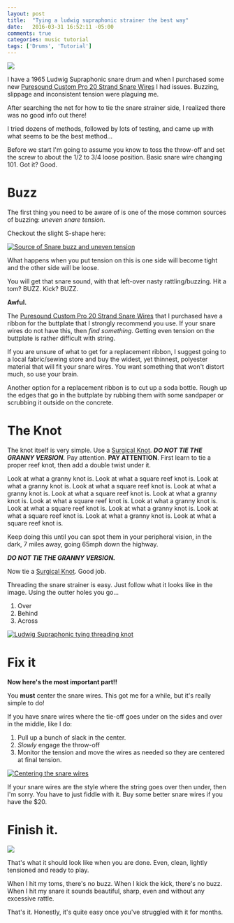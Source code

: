 ```yaml
---
layout: post
title:  "Tying a ludwig supraphonic strainer the best way"
date:   2016-03-31 16:52:11 -05:00
comments: true
categories: music tutorial
tags: ['Drums', 'Tutorial']
---
```


[![](/assets/SnareStrainer/Thumbnails/Starting.jpg)](/assets/SnareStrainer/Starting.jpg)

I have a 1965 Ludwig Supraphonic snare drum and when I purchased some new [Puresound Custom Pro 20 Strand Snare Wires](http://www.puresoundpercussion.com/PSPProductDetails.Page?AxPageID=6211&mode=0&productid=9&ActiveID=4896&productname=Custom_Pro) I had issues. Buzzing, slippage and inconsistent tension were plaguing me.

After searching the net for how to tie the snare strainer side, I realized there was no good info out there!

I tried dozens of methods, followed by lots of testing, and came up with what seems to be the best method...

<!--more-->

Before we start I'm going to assume you know to toss the throw-off and set the screw to about the 1/2 to 3/4 loose position. Basic snare wire changing 101. Got it? Good.

# Buzz

The first thing you need to be aware of is one of the mose common sources of buzzing: _uneven snare tension_.

Checkout the slight S-shape here: 

[![Source of Snare buzz and uneven tension](/assets/SnareStrainer/Thumbnails/Wiggle.jpg)](/assets/SnareStrainer/Wiggle.jpg)

What happens when you put tension on this is one side will become tight and the other side will be loose.

You will get that snare sound, with that left-over nasty rattling/buzzing. Hit a tom? BUZZ. Kick? BUZZ.

**Awful.**

The [Puresound Custom Pro 20 Strand Snare Wires](http://www.puresoundpercussion.com/PSPProductDetails.Page?AxPageID=6211&mode=0&productid=9&ActiveID=4896&productname=Custom_Pro) that I purchased have a ribbon for the buttplate that I strongly recommend you use. If your snare wires do not have this, then *find something*.  Getting even tension on the buttplate is rather difficult with string.

If you are unsure of what to get for a replacement ribbon, I suggest going to a local fabric/sewing store and buy the widest, yet thinnest, polyester material that will fit your snare wires. You want something that won't distort much, so use your brain.

Another option for a replacement ribbon is to cut up a soda bottle. Rough up the edges that go in the buttplate by rubbing them with some sandpaper or scrubbing it outside on the concrete.


# The Knot

The knot itself is very simple. Use a [Surgical Knot](http://www.animatedknots.com/reef/index.php). **_DO NOT TIE THE GRANNY VERSION._** Pay attention. **PAY ATTENTION**. First learn to tie a proper reef knot, then add a double twist under it.

Look at what a granny knot is. Look at what a square reef knot is. Look at what a granny knot is. Look at what a square reef knot is. Look at what a granny knot is. Look at what a square reef knot is. Look at what a granny knot is. Look at what a square reef knot is. Look at what a granny knot is. Look at what a square reef knot is. Look at what a granny knot is. Look at what a square reef knot is. Look at what a granny knot is. Look at what a square reef knot is. 

Keep doing this until you can spot them in your peripheral vision, in the dark, 7 miles away, going 65mph down the highway.

**_DO NOT TIE THE GRANNY VERSION._**

Now tie a [Surgical Knot](http://www.animatedknots.com/reef/index.php). Good job.

Threading the snare strainer is easy. Just follow what it looks like in the image. Using the outter holes you go...

1. Over
2. Behind
3. Across


[![Ludwig Supraphonic tying threading knot](/assets/SnareStrainer/Thumbnails/Knot.jpg)](/assets/SnareStrainer/Knot.jpg)


# Fix it

**Now here's the most important part!!**

You **must** center the snare wires. This got me for a while, but it's really simple to do!

If you have snare wires where the tie-off goes under on the sides and over in the middle, like I do:

1. Pull up a bunch of slack in the center.
2. _Slowly_ engage the throw-off
3. Monitor the tension and move the wires as needed so they are centered at final tension.

[![Centering the snare wires](/assets/SnareStrainer/Thumbnails/Center.jpg)](/assets/SnareStrainer/Center.jpg)

If your snare wires are the style where the string goes over then under, then I'm sorry. You have to just fiddle with it. Buy some better snare wires if you have the $20.

# Finish it.

[![](/assets/SnareStrainer/Thumbnails/Starting.jpg)](/assets/SnareStrainer/Starting.jpg)

That's what it should look like when you are done. Even, clean, lightly tensioned and ready to play.

When I hit my toms, there's no buzz. When I kick the kick, there's no buzz. When I hit my snare it sounds beautiful, sharp, even and without any excessive rattle.

That's it. Honestly, it's quite easy once you've struggled with it for months.



 

